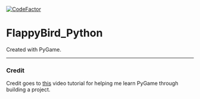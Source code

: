 [![CodeFactor](https://www.codefactor.io/repository/github/techcpt/flappybird_python/badge)](https://www.codefactor.io/repository/github/techcpt/flappybird_python)
# FlappyBird_Python

Created with PyGame.

---

### Credit
Credit goes to [this](https://youtu.be/UZg49z76cLw) video tutorial for helping me learn PyGame through building a project.
